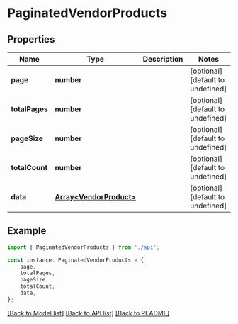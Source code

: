 # PaginatedVendorProducts


## Properties

Name | Type | Description | Notes
------------ | ------------- | ------------- | -------------
**page** | **number** |  | [optional] [default to undefined]
**totalPages** | **number** |  | [optional] [default to undefined]
**pageSize** | **number** |  | [optional] [default to undefined]
**totalCount** | **number** |  | [optional] [default to undefined]
**data** | [**Array&lt;VendorProduct&gt;**](VendorProduct.md) |  | [optional] [default to undefined]

## Example

```typescript
import { PaginatedVendorProducts } from './api';

const instance: PaginatedVendorProducts = {
    page,
    totalPages,
    pageSize,
    totalCount,
    data,
};
```

[[Back to Model list]](../README.md#documentation-for-models) [[Back to API list]](../README.md#documentation-for-api-endpoints) [[Back to README]](../README.md)
